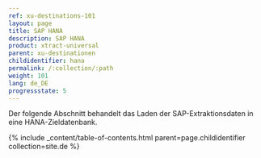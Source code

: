 ```yaml
---
ref: xu-destinations-101
layout: page
title: SAP HANA
description: SAP HANA
product: xtract-universal
parent: xu-destinationen
childidentifier: hana
permalink: /:collection/:path
weight: 101
lang: de_DE
progressstate: 5
---
```


Der folgende Abschnitt behandelt das Laden der SAP-Extraktionsdaten in eine HANA-Zieldatenbank.  


{% include _content/table-of-contents.html parent=page.childidentifier collection=site.de %}